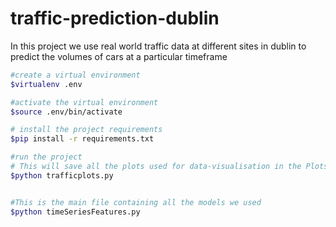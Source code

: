 # traffic-prediction-dublin

In this project we use real world traffic data at different sites in dublin to predict the volumes of cars at a particular timeframe
```bash
#create a virtual environment
$virtualenv .env

#activate the virtual environment
$source .env/bin/activate

# install the project requirements
$pip install -r requirements.txt

#run the project
# This will save all the plots used for data-visualisation in the Plots folder
$python trafficplots.py


#This is the main file containing all the models we used
$python timeSeriesFeatures.py
```
